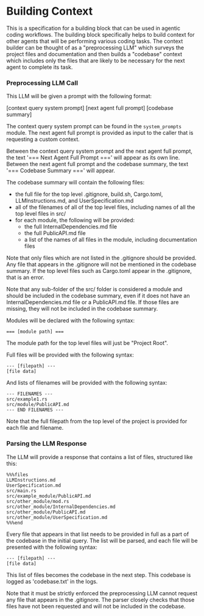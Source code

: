 # Building Context

This is a specification for a building block that can be used in agentic coding
workflows. The building block specifically helps to build context for other
agents that will be performing various coding tasks. The context builder can be
thought of as a "preprocessing LLM" which surveys the project files and
documentation and then builds a "codebase" context which includes only the
files that are likely to be necessary for the next agent to complete its task.

### Preprocessing LLM Call

This LLM will be given a prompt with the following
format:

[context query system prompt]
[next agent full prompt]
[codebase summary]

The context query system prompt can be found in the `system_prompts` module.
The next agent full prompt is provided as input to the caller that is
requesting a custom context.

Between the context query system prompt and the next agent full prompt, the
text '=== Next Agent Full Prompt ===' will appear as its own line. Between the
next agent full prompt and the codebase summary, the text '=== Codebase Summary
===' will appear.

The codebase summary will contain the following files:

+ the full file for the top level .gitignore, build.sh, Cargo.toml, LLMInstructions.md, and UserSpecification.md
+ all of the filenames of all of the top level files, including names of all the top level files in src/
+ for each module, the following will be provided:
	+ the full InternalDependencies.md file
	+ the full PublicAPI.md file
	+ a list of the names of all files in the module, including documentation files

Note that only files which are not listed in the .gitignore should be provided.
Any file that appears in the .gitignore will not be mentioned in the codebase
summary. If the top level files such as Cargo.toml appear in the .gitignore,
that is an error.

Note that any sub-folder of the src/ folder is considered a module and should
be included in the codebase summary, even if it does not have an
InternalDependencies.md file or a PublicAPI.md file. If those files are
missing, they will not be included in the codebase summary.

Modules will be declared with the following syntax:

```
=== [module path] ===
```

The module path for the top level files will just be "Project Root".

Full files will be provided with the following syntax:

```
--- [filepath] ---
[file data]
```

And lists of filenames will be provided with the following syntax:

```
--- FILENAMES ---
src/example1.rs
src/module/PublicAPI.md
--- END FILENAMES ---
```

Note that the full filepath from the top level of the project is provided for
each file and filename.

### Parsing the LLM Response

The LLM will provide a response that contains a list of files, structured like
this:

```
%%%files
LLMInstructions.md
UserSpecification.md
src/main.rs
src/example_module/PublicAPI.md
src/other_module/mod.rs
src/other_module/InternalDependencies.md
src/other_module/PublicAPI.md
src/other_module/UserSpecification.md
%%%end
```

Every file that appears in that list needs to be provided in full as a part of
the codebase in the initial query. The list will be parsed, and each file will
be presented with the following syntax:

```
--- [filepath] ---
[file data]
```

This list of files becomes the codebase in the next step. This codebase is
logged as 'codebase.txt' in the logs.

Note that it must be strictly enforced the preprocessing LLM cannot request any
file that appears in the .gitignore. The parser closely checks that those files
have not been requested and will not be included in the codebase.
